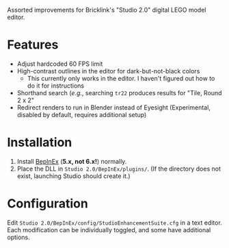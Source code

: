 Assorted improvements for Bricklink's "Studio 2.0" digital LEGO model editor.

# Features
 - Adjust hardcoded 60 FPS limit
 - High-contrast outlines in the editor for dark-but-not-black colors
   - This currently only works in the editor. I haven't figured out how to do it for instructions
 - Shorthand search (*e.g.*, searching `tr22` produces results for "Tile, Round 2 x 2"
 - Redirect renders to run in Blender instead of Eyesight (Experimental, disabled by default, requires additional setup)

# Installation
1. Install [BepInEx](https://docs.bepinex.dev/articles/user_guide/installation/index.html) (**5.x, not 6.x!**) normally.
1. Place the DLL in `Studio 2.0/BepInEx/plugins/`. (If the directory does not exist, launching Studio should create it.)

# Configuration
Edit `Studio 2.0/BepInEx/config/StudioEnhancementSuite.cfg` in a text editor.
Each modification can be individually toggled, and some have additional options.
